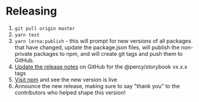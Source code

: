 # Releasing

1. `git pull origin master`
1. `yarn test`
1. `yarn lerna:publish` - this will prompt for new versions of all packages that have changed, update the package.json files, will publish the non-private packages to npm, and will create git tags and push them to GitHub.
1. [Update the release notes](https://github.com/percy/percy-storybook/releases) on GitHub for the @percy/storybook vx.x.x tags
1. [Visit npm](https://www.npmjs.com/package/@percy/storybook) and see the new version is live
1. Announce the new release,
   making sure to say "thank you" to the contributors
   who helped shape this version!

